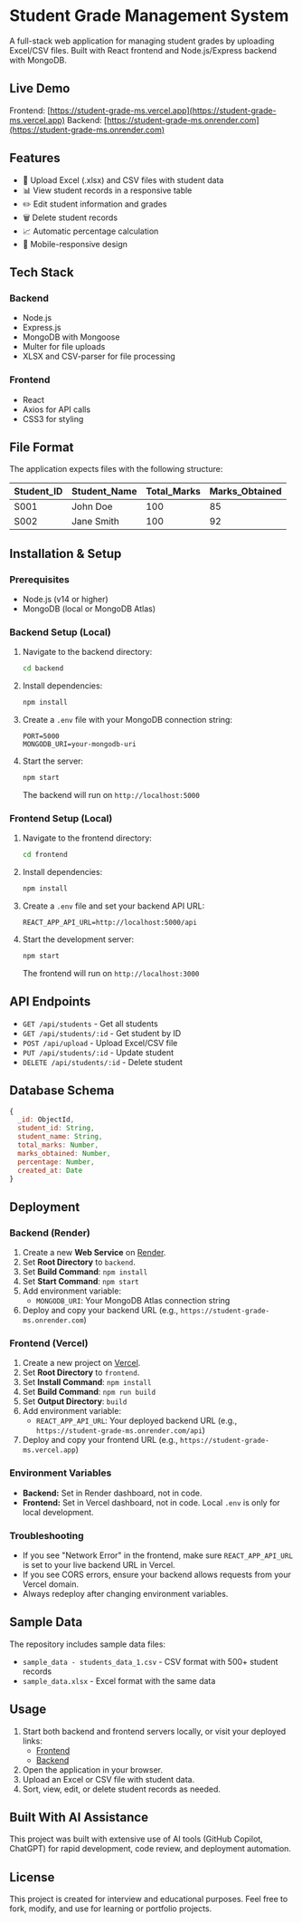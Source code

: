 # Student Grade Management System

A full-stack web application for managing student grades by uploading Excel/CSV files. Built with React frontend and Node.js/Express backend with MongoDB.

## Live Demo

Frontend: [https://student-grade-ms.vercel.app](https://student-grade-ms.vercel.app)
Backend: [https://student-grade-ms.onrender.com](https://student-grade-ms.onrender.com)

## Features

- 📁 Upload Excel (.xlsx) and CSV files with student data
- 📊 View student records in a responsive table
- ✏️ Edit student information and grades
- 🗑️ Delete student records
- 📈 Automatic percentage calculation
- 📱 Mobile-responsive design

## Tech Stack

### Backend

- Node.js
- Express.js
- MongoDB with Mongoose
- Multer for file uploads
- XLSX and CSV-parser for file processing

### Frontend

- React
- Axios for API calls
- CSS3 for styling

## File Format

The application expects files with the following structure:

| Student_ID | Student_Name | Total_Marks | Marks_Obtained |
| ---------- | ------------ | ----------- | -------------- |
| S001       | John Doe     | 100         | 85             |
| S002       | Jane Smith   | 100         | 92             |

## Installation & Setup

### Prerequisites

- Node.js (v14 or higher)
- MongoDB (local or MongoDB Atlas)

### Backend Setup (Local)

1. Navigate to the backend directory:
   ```bash
   cd backend
   ```
2. Install dependencies:
   ```bash
   npm install
   ```
3. Create a `.env` file with your MongoDB connection string:
   ```env
   PORT=5000
   MONGODB_URI=your-mongodb-uri
   ```
4. Start the server:
   ```bash
   npm start
   ```
   The backend will run on `http://localhost:5000`

### Frontend Setup (Local)

1. Navigate to the frontend directory:
   ```bash
   cd frontend
   ```
2. Install dependencies:
   ```bash
   npm install
   ```
3. Create a `.env` file and set your backend API URL:
   ```env
   REACT_APP_API_URL=http://localhost:5000/api
   ```
4. Start the development server:
   ```bash
   npm start
   ```
   The frontend will run on `http://localhost:3000`

## API Endpoints

- `GET /api/students` - Get all students
- `GET /api/students/:id` - Get student by ID
- `POST /api/upload` - Upload Excel/CSV file
- `PUT /api/students/:id` - Update student
- `DELETE /api/students/:id` - Delete student

## Database Schema

```javascript
{
  _id: ObjectId,
  student_id: String,
  student_name: String,
  total_marks: Number,
  marks_obtained: Number,
  percentage: Number,
  created_at: Date
}
```

## Deployment

### Backend (Render)

1. Create a new **Web Service** on [Render](https://render.com/).
2. Set **Root Directory** to `backend`.
3. Set **Build Command**: `npm install`
4. Set **Start Command**: `npm start`
5. Add environment variable:
   - `MONGODB_URI`: Your MongoDB Atlas connection string
6. Deploy and copy your backend URL (e.g., `https://student-grade-ms.onrender.com`)

### Frontend (Vercel)

1. Create a new project on [Vercel](https://vercel.com/).
2. Set **Root Directory** to `frontend`.
3. Set **Install Command**: `npm install`
4. Set **Build Command**: `npm run build`
5. Set **Output Directory**: `build`
6. Add environment variable:
   - `REACT_APP_API_URL`: Your deployed backend URL (e.g., `https://student-grade-ms.onrender.com/api`)
7. Deploy and copy your frontend URL (e.g., `https://student-grade-ms.vercel.app`)

### Environment Variables

- **Backend:** Set in Render dashboard, not in code.
- **Frontend:** Set in Vercel dashboard, not in code. Local `.env` is only for local development.

### Troubleshooting

- If you see "Network Error" in the frontend, make sure `REACT_APP_API_URL` is set to your live backend URL in Vercel.
- If you see CORS errors, ensure your backend allows requests from your Vercel domain.
- Always redeploy after changing environment variables.

## Sample Data

The repository includes sample data files:

- `sample_data - students_data_1.csv` - CSV format with 500+ student records
- `sample_data.xlsx` - Excel format with the same data

## Usage

1. Start both backend and frontend servers locally, or visit your deployed links:
   - [Frontend](https://student-grade-ms.vercel.app)
   - [Backend](https://student-grade-ms.onrender.com)
2. Open the application in your browser.
3. Upload an Excel or CSV file with student data.
4. Sort, view, edit, or delete student records as needed.

## Built With AI Assistance

This project was built with extensive use of AI tools (GitHub Copilot, ChatGPT) for rapid development, code review, and deployment automation.

## License

This project is created for interview and educational purposes. Feel free to fork, modify, and use for learning or portfolio projects.

